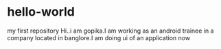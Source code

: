 # hello-world
my first repository
Hi..i am gopika.I am working as an android trainee in a company located in banglore.I am doing ui of an application now
